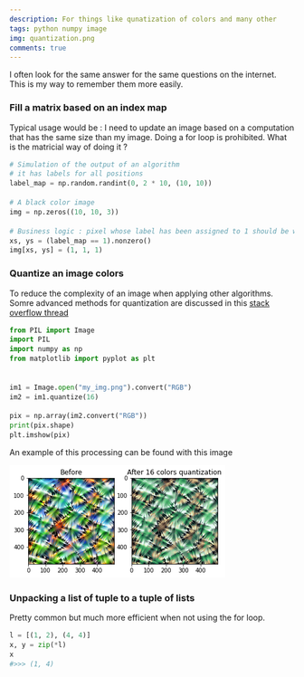 ```yaml
---
description: For things like qunatization of colors and many other
tags: python numpy image
img: quantization.png
comments: true
---
```


I often look for the same answer for the same questions on the internet.
This is my way to remember them more easily. 


### Fill a matrix based on an index map

Typical usage would be : I need to update an image based on a computation that has the same size than my image.
Doing a for loop is prohibited. What is the matricial way of doing it ?


```python
# Simulation of the output of an algorithm
# it has labels for all positions
label_map = np.random.randint(0, 2 * 10, (10, 10))

# A black color image
img = np.zeros((10, 10, 3))

# Business logic : pixel whose label has been assigned to 1 should be white
xs, ys = (label_map == 1).nonzero()
img[xs, ys] = (1, 1, 1)
```


### Quantize an image colors

To reduce the complexity of an image when applying other algorithms.
Somre advanced methods for quantization are discussed in this [stack overflow thread](https://stackoverflow.com/questions/49710006/fast-color-quantization-in-opencv)

```python
from PIL import Image  
import PIL  
import numpy as np
from matplotlib import pyplot as plt

    
im1 = Image.open("my_img.png").convert("RGB") 
im2 = im1.quantize(16)  

pix = np.array(im2.convert("RGB"))
print(pix.shape)
plt.imshow(pix)
```

An example of this processing can be found with this image 

![Quantization example](/assets/img/quantization.png)


### Unpacking a list of tuple to a tuple of lists

Pretty common but much more efficient when not using the for loop.

```python
l = [(1, 2), (4, 4)]
x, y = zip(*l)
x
#>>> (1, 4)
```

